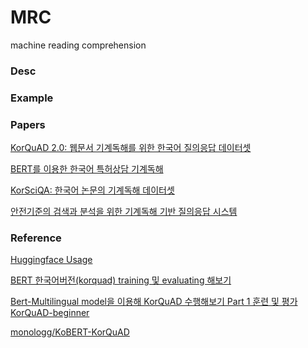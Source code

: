 # MRC
machine reading comprehension

### Desc



### Example





### Papers
[KorQuAD 2.0: 웹문서 기계독해를 위한 한국어 질의응답 데이터셋](https://s3.us-west-2.amazonaws.com/secure.notion-static.com/d137f3a9-a328-456d-ad90-6a919af678e6/KorQuAD_2.0_paper.pdf?X-Amz-Algorithm=AWS4-HMAC-SHA256&X-Amz-Credential=AKIAT73L2G45O3KS52Y5%2F20210102%2Fus-west-2%2Fs3%2Faws4_request&X-Amz-Date=20210102T040653Z&X-Amz-Expires=86400&X-Amz-Signature=2d49651ad5f311c84badd2be9a88166eef21b8c8f5323019c33de8b83708ab44&X-Amz-SignedHeaders=host&response-content-disposition=filename%20%3D%22KorQuAD_2.0_paper.pdf%22)

[BERT를 이용한 한국어 특허상담 기계독해](https://s3.us-west-2.amazonaws.com/secure.notion-static.com/f62fcb85-4610-4917-9711-c0f78b613ef0/journal_ktsde_9-4_752015269.pdf?X-Amz-Algorithm=AWS4-HMAC-SHA256&X-Amz-Credential=AKIAT73L2G45O3KS52Y5%2F20210102%2Fus-west-2%2Fs3%2Faws4_request&X-Amz-Date=20210102T041027Z&X-Amz-Expires=86400&X-Amz-Signature=9af79a94436c73274043d0433eebe7a18c381c8e3320ef8eddb14e848769af62&X-Amz-SignedHeaders=host&response-content-disposition=filename%20%3D%22journal_ktsde_9-4_752015269.pdf%22)

[KorSciQA: 한국어 논문의 기계독해 데이터셋](https://s3.us-west-2.amazonaws.com/secure.notion-static.com/974457dd-4ae5-4c7b-8003-61955dd9efa9/KorSciQA____.pdf?X-Amz-Algorithm=AWS4-HMAC-SHA256&X-Amz-Credential=AKIAT73L2G45O3KS52Y5%2F20210102%2Fus-west-2%2Fs3%2Faws4_request&X-Amz-Date=20210102T041051Z&X-Amz-Expires=86400&X-Amz-Signature=015ac324b90f8f1b3b8266e15cfae0517d2d64a22e172bd3c78d82b274b6e04a&X-Amz-SignedHeaders=host&response-content-disposition=filename%20%3D%22KorSciQA_%25ED%2595%259C%25EA%25B5%25AD%25EC%2596%25B4_%25EB%2585%25BC%25EB%25AC%25B8%25EC%259D%2598_%25EA%25B8%25B0%25EA%25B3%2584%25EB%258F%2585%25ED%2595%25B4_%25EB%258D%25B0%25EC%259D%25B4%25ED%2584%25B0%25EC%2585%258B.pdf%22)

[안전기준의 검색과 분석을 위한 기계독해 기반 질의응답 시스템](https://s3.us-west-2.amazonaws.com/secure.notion-static.com/81ca9b80-f9ac-47cc-9d96-6f0b614c20bc/__________________________.pdf?X-Amz-Algorithm=AWS4-HMAC-SHA256&X-Amz-Credential=AKIAT73L2G45O3KS52Y5%2F20210102%2Fus-west-2%2Fs3%2Faws4_request&X-Amz-Date=20210102T041106Z&X-Amz-Expires=86400&X-Amz-Signature=c35424e78acb0a735cdc4abd8f0a17c6e978d2e2d07aeec031bfa00ba170664d&X-Amz-SignedHeaders=host&response-content-disposition=filename%20%3D%22__________________________.pdf%22)



### Reference
[Huggingface Usage](https://huggingface.co/transformers/usage.html)

[BERT 한국어버전(korquad) training 및 evaluating 해보기](https://buttercoconut.xyz/323/)

[Bert-Multilingual model을 이용해 KorQuAD 수행해보기 Part 1 훈련 및 평가](http://mlgalaxy.blogspot.com/2019/01/bert-multilingual-model-korquad-part-1.html?m=1)
[KorQuAD-beginner](https://github.com/graykode/KorQuAD-beginner)

[monologg/KoBERT-KorQuAD](https://github.com/monologg/KoBERT-KorQuAD)
